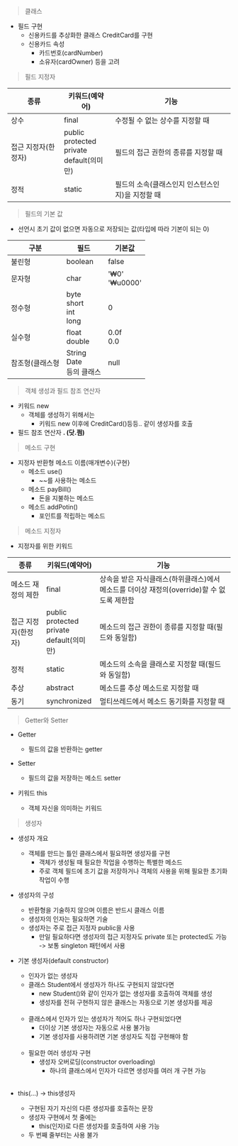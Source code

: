 > 클래스

- 필드 구현
    - 신용카드를 추상화한 클래스 CreditCard를 구현
    - 신용카드 속성
        - 카드번호(cardNumber)
        - 소유자(cardOwner) 등을 고려

> 필드 지정자

| 종류          | 키워드(예약어)                                          | 기능                          |
|-------------|---------------------------------------------------|-----------------------------|
| 상수          | final                                             | 수정될 수 없는 상수를 지정할 때          |
| 접근 지정자(한정자) | public</br>protected</br>private</br>default(의미만) | 필드의 접근 권한의 종류를 지정할 때        |
| 정적          | static                                            | 필드의 소속(클래스인지 인스턴스인지)을 지정할 때 |

> 필드의 기본 값

- 선언시 초기 값이 없으면 자동으로 저장되는 값(타입에 따라 기본이 되는 0)

| 구분       | 필드                              | 기본값               |
|----------|---------------------------------|-------------------|
| 불린형      | boolean                         | false             |
| 문자형      | char                            | '₩0'</br>'₩u0000' |
| 정수형      | byte</br>short</br>int</br>long | 0                 |
| 실수형      | float</br>double                | 0.0f</br>0.0      |
| 참조형(클래스형 | String</br>Date</br>등의 클래스      | null              |

> 객체 생성과 필드 참조 연산자

- 키워드 new
    - 객체를 생성하기 위해서는
        - 키워드 new 이후에 CreditCard()등등.. 같이 생성자를 호출
- 필드 참조 연산자 <b>. (닷.쩜)</b>

> 메소드 구현

- 지정자 반환형 메소드 이름(매개변수){구현}
    - 메소드 use()
        - ~~를 사용하는 메소드
    - 메소드 payBill()
        - 돈을 지불하는 메소드
    - 메소드 addPotin()
        - 포인트를 적립하는 메소드

> 메소드 지정자

- 지정자를 위한 키워드

| 종류          | 키워드(예약어)                                          | 기능                                                      |
|-------------|---------------------------------------------------|---------------------------------------------------------|
| 메소드 재정의 제한  | final                                             | 상속을 받은 자식클래스(하위클래스)에서 메소드를 더이상 재정의(override)할 수 없도록 제한함 |
| 접근 지정자(한정자) | public</br>protected</br>private</br>default(의미만) | 메소드의 접근 권한이 종류를 지정할 때(필드와 동일함)                          |
| 정적          | static                                            | 메소드의 소속을 클래스로 지정할 때(필드와 동일함)                            |
| 추상          | abstract                                          | 메소드를 추상 메소드로 지정할 때                                      |
| 동기          | synchronized                                      | 멀티쓰레드에서 메소드 동기화를 지정할 때                                  |

> Getter와 Setter

- Getter
    - 필드의 값을 반환하는 getter

- Setter
    - 필드의 값을 저장하는 메소드 setter

- 키워드 this
    - 객체 자신을 의미하는 키워드

> 생성자

- 생성자 개요
    - 객체를 만드는 틀인 클래스에서 필요하면 생성자를 구현
        - 객체가 생성될 때 필요한 작업을 수행하는 특별한 메소드
        - 주로 객체 필드에 초기 값을 저장하거나 객체의 사용을 위해 필요한 초기화 작업이 수행

- 생성자의 구성
    - 반환형을 기술하지 않으며 이름은 반드시 클래스 이름
    - 생성자의 인자는 필요하면 기술
    - 생성자는 주로 접근 지정자 public을 사용
        - 만일 필요하다면 생성자의 접근 지정자도 private 또는 protected도 가능 -> 보통 singleton 패턴에서 사용

- 기본 생성자(default constructor)
  - 인자가 없는 생성자
  - 클래스 Student에서 생성자가 하나도 구현되지 않았다면
    - new Student()와 같이 인자가 없는 생성자를 호출하여 객체를 생성
    - 생성자를 전혀 구현하지 않은 클래스는 자동으로 기본 생성자를 제공</br></br>
  - 클래스에서 인자가 있는 생성자가 적어도 하나 구현되었다면
    - 더이상 기본 생성자는 자동으로 사용 불가능
    - 기본 생성자를 사용하려면 기본 생성자도 직접 구현해야 함</br></br>
  - 필요한 여러 생성자 구현
    - 생성자 오버로딩(constructor overloading)
      - 하나의 클래스에서 인자가 다르면 생성자를 여러 개 구현 가능</br></br>

- this(...) -> this생성자
  - 구현된 자기 자신의 다른 생성자를 호출하는 문장
  - 생성자 구현에서 첫 줄에는
    - this(인자)로 다른 생성자를 호출하여 사용 가능
  - 두 번째 줄부터는 사용 불가
